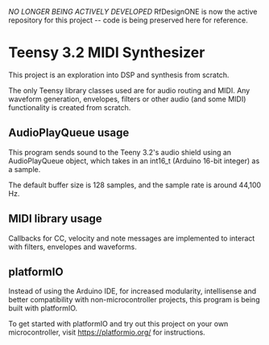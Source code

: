 *NO LONGER BEING ACTIVELY DEVELOPED* RfDesignONE is now the active repository for this project -- code is being preserved here for reference.

# Teensy 3.2 MIDI Synthesizer

This project is an exploration into DSP and synthesis from scratch. 

The only Teensy library classes used are for audio routing and MIDI. Any waveform generation, envelopes, filters or other audio (and some MIDI) functionality is created from scratch.

## AudioPlayQueue usage

This program sends sound to the Teeny 3.2's audio shield using an AudioPlayQueue object, which takes in an int16_t (Arduino 16-bit integer) as a sample.

The default buffer size is 128 samples, and the sample rate is around 44,100 Hz. 

## MIDI library usage

Callbacks for CC, velocity and note messages are implemented to interact with filters, envelopes and waveforms.

## platformIO 

Instead of using the Arduino IDE, for increased modularity, intellisense and better compatibility with non-microcontroller projects, this program is being built with platformIO.

To get started with platformIO and try out this project on your own microcontroller, visit https://platformio.org/ for instructions. 
